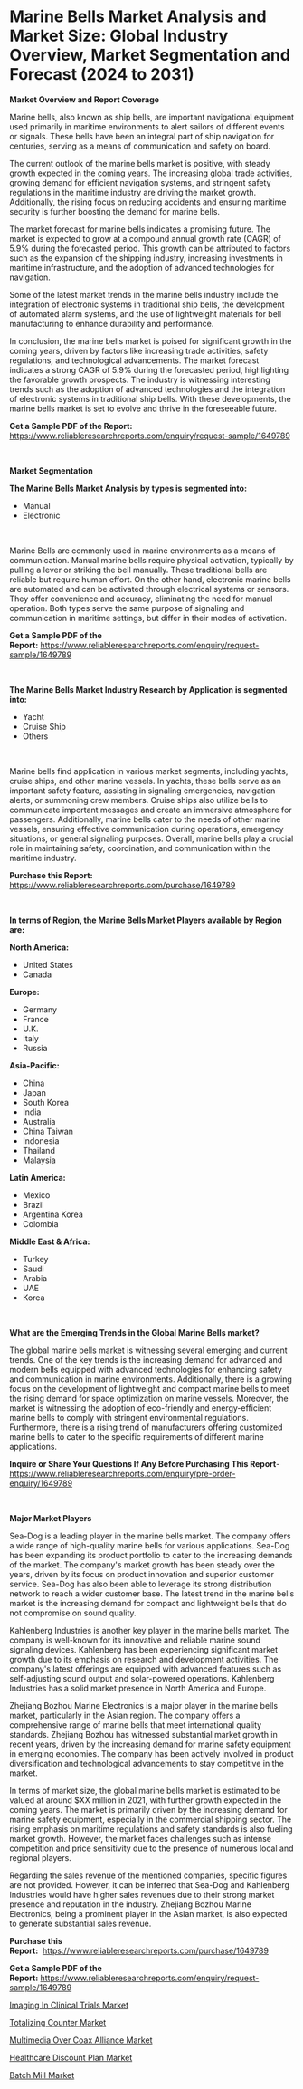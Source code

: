 <p><h1>Marine Bells Market Analysis and Market Size: Global Industry Overview, Market Segmentation and Forecast (2024 to 2031)</h1></p><p><strong>Market Overview and Report Coverage</strong></p>
<p><p>Marine bells, also known as ship bells, are important navigational equipment used primarily in maritime environments to alert sailors of different events or signals. These bells have been an integral part of ship navigation for centuries, serving as a means of communication and safety on board.</p><p>The current outlook of the marine bells market is positive, with steady growth expected in the coming years. The increasing global trade activities, growing demand for efficient navigation systems, and stringent safety regulations in the maritime industry are driving the market growth. Additionally, the rising focus on reducing accidents and ensuring maritime security is further boosting the demand for marine bells.</p><p>The market forecast for marine bells indicates a promising future. The market is expected to grow at a compound annual growth rate (CAGR) of 5.9% during the forecasted period. This growth can be attributed to factors such as the expansion of the shipping industry, increasing investments in maritime infrastructure, and the adoption of advanced technologies for navigation.</p><p>Some of the latest market trends in the marine bells industry include the integration of electronic systems in traditional ship bells, the development of automated alarm systems, and the use of lightweight materials for bell manufacturing to enhance durability and performance.</p><p>In conclusion, the marine bells market is poised for significant growth in the coming years, driven by factors like increasing trade activities, safety regulations, and technological advancements. The market forecast indicates a strong CAGR of 5.9% during the forecasted period, highlighting the favorable growth prospects. The industry is witnessing interesting trends such as the adoption of advanced technologies and the integration of electronic systems in traditional ship bells. With these developments, the marine bells market is set to evolve and thrive in the foreseeable future.</p></p>
<p><strong>Get a Sample PDF of the Report:</strong> <a href="https://www.reliableresearchreports.com/enquiry/request-sample/1649789">https://www.reliableresearchreports.com/enquiry/request-sample/1649789</a></p>
<p>&nbsp;</p>
<p><strong>Market Segmentation</strong></p>
<p><strong>The Marine Bells Market Analysis by types is segmented into:</strong></p>
<p><ul><li>Manual</li><li>Electronic</li></ul></p>
<p>&nbsp;</p>
<p><p>Marine Bells are commonly used in marine environments as a means of communication. Manual marine bells require physical activation, typically by pulling a lever or striking the bell manually. These traditional bells are reliable but require human effort. On the other hand, electronic marine bells are automated and can be activated through electrical systems or sensors. They offer convenience and accuracy, eliminating the need for manual operation. Both types serve the same purpose of signaling and communication in maritime settings, but differ in their modes of activation.</p></p>
<p><strong>Get a Sample PDF of the Report:</strong>&nbsp;<a href="https://www.reliableresearchreports.com/enquiry/request-sample/1649789">https://www.reliableresearchreports.com/enquiry/request-sample/1649789</a></p>
<p>&nbsp;</p>
<p><strong>The Marine Bells Market Industry Research by Application is segmented into:</strong></p>
<p><ul><li>Yacht</li><li>Cruise Ship</li><li>Others</li></ul></p>
<p>&nbsp;</p>
<p><p>Marine bells find application in various market segments, including yachts, cruise ships, and other marine vessels. In yachts, these bells serve as an important safety feature, assisting in signaling emergencies, navigation alerts, or summoning crew members. Cruise ships also utilize bells to communicate important messages and create an immersive atmosphere for passengers. Additionally, marine bells cater to the needs of other marine vessels, ensuring effective communication during operations, emergency situations, or general signaling purposes. Overall, marine bells play a crucial role in maintaining safety, coordination, and communication within the maritime industry.</p></p>
<p><strong>Purchase this Report:</strong>&nbsp; <a href="https://www.reliableresearchreports.com/purchase/1649789">https://www.reliableresearchreports.com/purchase/1649789</a></p>
<p>&nbsp;</p>
<p><strong>In terms of Region, the Marine Bells Market Players available by Region are:</strong></p>
<p>
    <p> <strong> North America: </strong>
        <ul>
            <li>United States</li>
            <li>Canada</li>
        </ul>
        </p> 
    <p> <strong> Europe: </strong>
        <ul>
            <li>Germany</li>
            <li>France</li>
            <li>U.K.</li>
            <li>Italy</li>
            <li>Russia</li>
        </ul>
        </p> 
    <p> <strong> Asia-Pacific: </strong>
        <ul>
            <li>China</li>
            <li>Japan</li>
            <li>South Korea</li>
            <li>India</li>
            <li>Australia</li>
            <li>China Taiwan</li>
            <li>Indonesia</li>
            <li>Thailand</li>
            <li>Malaysia</li>
        </ul>
        </p> 
    <p> <strong> Latin America: </strong>
        <ul>
            <li>Mexico</li>
            <li>Brazil</li>
            <li>Argentina Korea</li>
            <li>Colombia</li>
        </ul>
        </p> 
    <p> <strong> Middle East & Africa: </strong>
        <ul>
            <li>Turkey</li>
            <li>Saudi</li>
            <li>Arabia</li>
            <li>UAE</li>
            <li>Korea</li>
        </ul>
    </p>
    </p>
<p>&nbsp;</p>
<p><strong>What are the Emerging Trends in the Global Marine Bells market?</strong></p>
<p><p>The global marine bells market is witnessing several emerging and current trends. One of the key trends is the increasing demand for advanced and modern bells equipped with advanced technologies for enhancing safety and communication in marine environments. Additionally, there is a growing focus on the development of lightweight and compact marine bells to meet the rising demand for space optimization on marine vessels. Moreover, the market is witnessing the adoption of eco-friendly and energy-efficient marine bells to comply with stringent environmental regulations. Furthermore, there is a rising trend of manufacturers offering customized marine bells to cater to the specific requirements of different marine applications.</p></p>
<p><strong>Inquire or Share Your Questions If Any Before Purchasing This Report</strong>- <a href="https://www.reliableresearchreports.com/enquiry/pre-order-enquiry/1649789">https://www.reliableresearchreports.com/enquiry/pre-order-enquiry/1649789</a></p>
<p>&nbsp;</p>
<p><strong>Major Market Players</strong></p>
<p><p>Sea-Dog is a leading player in the marine bells market. The company offers a wide range of high-quality marine bells for various applications. Sea-Dog has been expanding its product portfolio to cater to the increasing demands of the market. The company's market growth has been steady over the years, driven by its focus on product innovation and superior customer service. Sea-Dog has also been able to leverage its strong distribution network to reach a wider customer base. The latest trend in the marine bells market is the increasing demand for compact and lightweight bells that do not compromise on sound quality.</p><p>Kahlenberg Industries is another key player in the marine bells market. The company is well-known for its innovative and reliable marine sound signaling devices. Kahlenberg has been experiencing significant market growth due to its emphasis on research and development activities. The company's latest offerings are equipped with advanced features such as self-adjusting sound output and solar-powered operations. Kahlenberg Industries has a solid market presence in North America and Europe.</p><p>Zhejiang Bozhou Marine Electronics is a major player in the marine bells market, particularly in the Asian region. The company offers a comprehensive range of marine bells that meet international quality standards. Zhejiang Bozhou has witnessed substantial market growth in recent years, driven by the increasing demand for marine safety equipment in emerging economies. The company has been actively involved in product diversification and technological advancements to stay competitive in the market.</p><p>In terms of market size, the global marine bells market is estimated to be valued at around $XX million in 2021, with further growth expected in the coming years. The market is primarily driven by the increasing demand for marine safety equipment, especially in the commercial shipping sector. The rising emphasis on maritime regulations and safety standards is also fueling market growth. However, the market faces challenges such as intense competition and price sensitivity due to the presence of numerous local and regional players.</p><p>Regarding the sales revenue of the mentioned companies, specific figures are not provided. However, it can be inferred that Sea-Dog and Kahlenberg Industries would have higher sales revenues due to their strong market presence and reputation in the industry. Zhejiang Bozhou Marine Electronics, being a prominent player in the Asian market, is also expected to generate substantial sales revenue.</p></p>
<p><strong>Purchase this Report:</strong>&nbsp;&nbsp;<a href="https://www.reliableresearchreports.com/purchase/1649789">https://www.reliableresearchreports.com/purchase/1649789</a></p>
<p></p>
<p><strong>Get a Sample PDF of the Report:</strong>&nbsp;<a href="https://www.reliableresearchreports.com/enquiry/request-sample/1649789">https://www.reliableresearchreports.com/enquiry/request-sample/1649789</a></p>
<p><p><a href="https://medium.com/@sk99912151/imaging-in-clinical-trials-market-trends-and-market-analysis-forecasted-for-period-2023-2030-cb9c309e467c">Imaging In Clinical Trials Market</a></p><p><a href="https://github.com/ambrozg/Market-Research-Report-List-2/blob/main/totalizing-counter-market.md">Totalizing Counter Market</a></p><p><a href="https://medium.com/@sk99912151/multimedia-over-coax-alliance-market-size-and-market-trends-complete-industry-overview-2023-to-d52505913d78">Multimedia Over Coax Alliance Market</a></p><p><a href="https://medium.com/@sk99912151/healthcare-discount-plan-market-trends-and-market-analysis-forecasted-for-period-2023-2030-c8081d645b89">Healthcare Discount Plan Market</a></p><p><a href="https://github.com/gshchiplitsov/Market-Research-Report-List-2/blob/main/batch-mill-market.md">Batch Mill Market</a></p></p>
